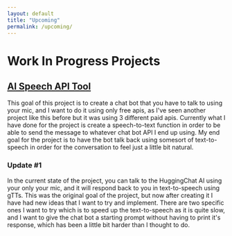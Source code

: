 ```yaml
---
layout: default
title: "Upcoming"
permalink: /upcoming/
---
```


<h1>Work In Progress Projects</h1>

<h2><u>AI Speech API Tool</u></h2>
This goal of this project is to create a chat bot that you have to talk to using your mic, and I want to do it using only free apis, as I've seen another project like this before but it was using 3 different paid apis. Currently what I have done for the project is create a speech-to-text function in order to be able to send the message to whatever chat bot API I end up using. My end goal for the project is to have the bot talk back using somesort of text-to-speech in order for the conversation to feel just a little bit natural.

<h3>Update #1</h3>
In the current state of the project, you can talk to the HuggingChat AI using your only your mic, and it will respond back to you in text-to-speech using gTTs. This was the original goal of the project, but now after creating it I have had new ideas that I want to try and implement. There are two specific ones I want to try which is to speed up the text-to-speech as it is quite slow, and I want to give the chat bot a starting prompt without having to print it's response, which has been a little bit harder than I thought to do.

